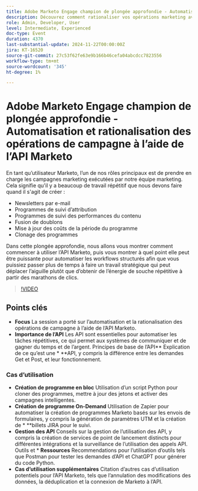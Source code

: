 ```yaml
---
title: Adobe Marketo Engage champion de plongée approfondie - Automatisation et rationalisation des opérations de campagne à l’aide de l’API Marketo
description: Découvrez comment rationaliser vos opérations marketing avec l’API Marketo dans cette présentation approfondie. Nous vous montrerons comment automatiser les tâches répétitives, telles que la création de newsletters par e-mail, de programmes de suivi, la fusion de doublons, la mise à jour des coûts du programme et les programmes de clonage, afin que vous puissiez vous concentrer sur les initiatives stratégiques.
role: Admin, Developer, User
level: Intermediate, Experienced
doc-type: Event
duration: 4370
last-substantial-update: 2024-11-22T00:00:00Z
jira: KT-16520
source-git-commit: 27c53f62fe63e9b166b46cefa04abcdcc7823556
workflow-type: tm+mt
source-wordcount: '345'
ht-degree: 1%

---
```



# Adobe Marketo Engage champion de plongée approfondie - Automatisation et rationalisation des opérations de campagne à l’aide de l’API Marketo

En tant qu’utilisateur Marketo, l’un de nos rôles principaux est de prendre en charge les campagnes marketing exécutées par notre équipe marketing. Cela signifie qu&#39;il y a beaucoup de travail répétitif que nous devons faire quand il s&#39;agit de créer :

* Newsletters par e-mail
* Programmes de suivi d’attribution
* Programmes de suivi des performances du contenu
* Fusion de doublons
* Mise à jour des coûts de la période du programme
* Clonage des programmes

Dans cette plongée approfondie, nous allons vous montrer comment commencer à utiliser l’API Marketo, puis vous montrer à quel point elle peut être puissante pour automatiser les workflows structurés afin que vous puissiez passer plus de temps à faire un travail stratégique qui peut déplacer l’aiguille plutôt que d’obtenir de l’énergie de souche répétitive à partir des marathons de clics.

>[!VIDEO](https://video.tv.adobe.com/v/3440396/?learn=on&enablevpops)

## Points clés

* **Focus** La session a porté sur l’automatisation et la rationalisation des opérations de campagne à l’aide de l’API Marketo.
* **Importance de l’API** Les API sont essentielles pour automatiser les tâches répétitives, ce qui permet aux systèmes de communiquer et de gagner du temps et de l’argent. Principes de base de l’API** Explication de ce qu’est une * **API, y compris la différence entre les demandes Get et Post, et leur fonctionnement.

### Cas d’utilisation

* **Création de programme en bloc** Utilisation d’un script Python pour cloner des programmes, mettre à jour des jetons et activer des campagnes intelligentes. &#x200B;
* **Création de programme On-Demand** Utilisation de Zapier pour automatiser la création de programmes Marketo basés sur les envois de formulaires, y compris la génération de paramètres UTM et la création de * **billets JIRA pour le suivi.
* **Gestion des API** Conseils sur la gestion de l’utilisation des API, y compris la création de services de point de lancement distincts pour différentes intégrations et la surveillance de l’utilisation des appels API. Outils et * **Ressources** Recommendations pour l’utilisation d’outils tels que Postman pour tester les demandes d’API et ChatGPT pour générer du code Python.
* **Cas d’utilisation supplémentaires** Citation d’autres cas d’utilisation potentiels pour l’API Marketo, tels que l’annulation des modifications des données, la déduplication et la connexion de Marketo à l’API.